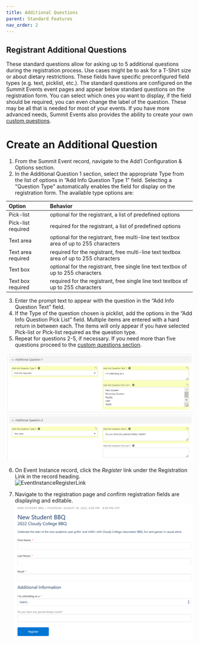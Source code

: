 ```yaml
---
title: Additional Questions
parent: Standard Features
nav_order: 2
---
```


## Registrant Additional Questions
These standard questions allow for asking up to 5 additional questions during the registration process.  Use cases might be to ask for a T-Shirt size or about dietary restrictions. These fields have specific preconfigured field types (e.g. text, picklist, etc.). The standard questions are configured on the Summit Events event pages and appear below standard questions on the registration form. You can select which ones you want to display, if the field should be required, you can even change the label of the question. These may be all that is needed for most of your events. If you have more advanced needs, Summit Events also provides the ability to create your own [custom questions](https://sfdo-community-sprints.github.io/summit-events-app-documentation/docs/advanced-features/custom-questions/).


# Create an Additional Question

1. From the Summit Event record, navigate to the Add’l Configuration & Options section.  
2. In the Additional Question 1 section, select the appropriate Type from the list of options in ”Add Info Question Type 1” field.  Selecting a "Question Type" automatically enables the field for display on the registration form.
The available type options are:

| Option    | Behavior |
| :---      | :---         |
| Pick-list | optional for the registrant, a list of predefined options |
| Pick-list required | required for the registrant, a list of predefined options |
| Text area | optional for the registrant, free multi-line text textbox area of up to 255 characters |
| Text area required | required for the registrant, free multi-line text textbox area of up to 255 characters |
| Text box | optional for the registrant, free single line text textbox of up to 255 characters |
| Text box required | required for the registrant, free single line text textbox of up to 255 characters |

3. Enter the prompt text to appear with the question in the “Add Info Question Text” field. 
4. If the Type of the question chosen is picklist, add the options in the “Add Info Question Pick List” field.  Multiple items are entered with a hard return in between each.  The items will only appear if you have selected Pick-list or Pick-list required as the question type.
5. Repeat for questions 2-5, if necessary. If you need more than five questions proceed to the [custom questions section](https://sfdo-community-sprints.github.io/summit-events-app-documentation/docs/advanced-features/custom-questions/).

![AdditionalQuestions](images/Additional_Questions_Screen1.png)

6. On Event Instance record,  click the *Register* link under the Registration Link in the record heading.  
![EventInstanceRegisterLink](https://sfdo-community-sprints.github.io/summit-events-app-documentation/docs/Getting-Started/images/CreateBasicEvent_EventInstanceScreen2.png)

9. Navigate to the registration page and confirm registration fields are displaying and editable.  
![RegistrationPage](images/Additional_Questions_Screen2.png)


